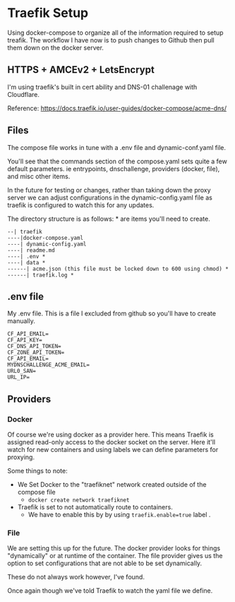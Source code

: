 # Traefik Setup

Using docker-compose to organize all of the information required to setup treafik. The workflow I have now is to push changes to Github then pull them down on the docker server. 

## HTTPS + AMCEv2 + LetsEncrypt
I'm using traefik's built in cert ability and DNS-01 challenage with Cloudflare.

Reference: https://docs.traefik.io/user-guides/docker-compose/acme-dns/

## Files

The compose file works in tune with a .env file and dynamic-conf.yaml file. 

You'll see that the commands section of the compose.yaml sets quite a few default parameters. ie entrypoints, dnschallenge, providers (docker, file), and misc other items.

 In the future for testing or changes, rather than taking down the proxy server we can adjust configurations in the dynamic-config.yaml file as traefik is configured to watch this for any updates.

 The directory structure is as follows: * are items you'll need to create. 
 ```
 --| traefik
 ----|docker-compose.yaml
 ----| dynamic-config.yaml
 ----| readme.md
 ----| .env *
 ----| data *
 ------| acme.json (this file must be locked down to 600 using chmod) *
 ------| traefik.log *
```

## .env file 

My .env file. This is a file I excluded from github so you'll have to create manually. 

``` 
CF_API_EMAIL=
CF_API_KEY=
CF_DNS_API_TOKEN=
CF_ZONE_API_TOKEN=
CF_API_EMAIL=
MYDNSCHALLENGE_ACME_EMAIL=
URL0_SAN=
URL_IP=
```

 ## Providers

 ### Docker

 Of course we're using docker as a provider here. This means Traefik is assigned read-only access to the docker socket on the server. Here it'll watch for new containers and using labels we can define parameters for proxying. 

 Some things to note: 
 - We Set Docker to the "traefiknet" network created outside of the compose file
    - ``` docker create network traefiknet ```
- Traefik is set to not automatically route to containers.
    - We have to enable this by by using ``` traefik.enable=true ``` label .

 ### File
 We are setting this up for the future. The docker provider looks for things "dynamically" or at runtime of the container. The file provider gives us the option to set configurations that are not able to be set dynamically. 

 These do not always work however, I've found. 

 Once again though we've told Traefik to watch the yaml file we define. 
